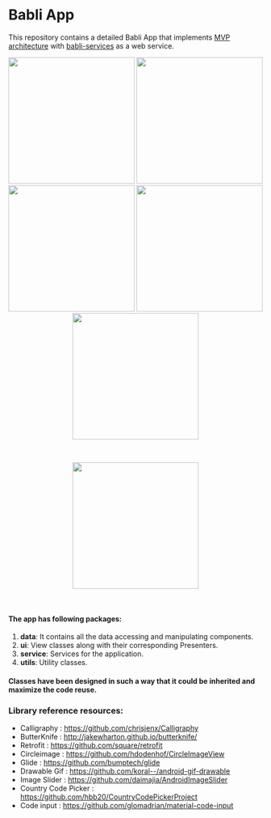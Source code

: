 # Babli App

This repository contains a detailed Babli App that implements <a href="https://github.com/aasumitro/android-mvp-architecture">MVP architecture</a> with <a href="https://github.com/aasumitro/babli-service/">babli-services</a> as a web service.

<p align="center">
  <img src="https://raw.githubusercontent.com/aasumitro/Babli/master/Docs/Images/1-Login.png" width="250">
  <img src="https://raw.githubusercontent.com/aasumitro/Babli/master/Docs/Images/2-current-email.png" width="250">
  <img src="https://raw.githubusercontent.com/aasumitro/Babli/master/Docs/Images/3-forgot.png" width="250">
  <img src="https://raw.githubusercontent.com/aasumitro/Babli/master/Docs/Images/4-Register.png" width="250">
  <img src="https://raw.githubusercontent.com/aasumitro/Babli/master/Docs/Images/5-verification.png" width="250">
</p>
<br>

<p align="center">
 
  
  <img src="https://raw.githubusercontent.com/aasumitro/Babli/master/Docs/Images/3-forgot.png" width="250">
</p>
<br>

#### The app has following packages:
1. **data**: It contains all the data accessing and manipulating components.
2. **ui**: View classes along with their corresponding Presenters.
3. **service**: Services for the application.
4. **utils**: Utility classes.

#### Classes have been designed in such a way that it could be inherited and maximize the code reuse.

### Library reference resources:

- Calligraphy          : https://github.com/chrisjenx/Calligraphy
- ButterKnife          : http://jakewharton.github.io/butterknife/
- Retrofit             : https://github.com/square/retrofit
- Circleimage          : https://github.com/hdodenhof/CircleImageView
- Glide                : https://github.com/bumptech/glide
- Drawable Gif         : https://github.com/koral--/android-gif-drawable
- Image Slider         : https://github.com/daimajia/AndroidImageSlider
- Country Code Picker  : https://github.com/hbb20/CountryCodePickerProject
- Code input           : https://github.com/glomadrian/material-code-input
